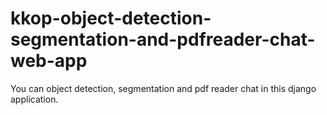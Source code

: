 # kkop-object-detection-segmentation-and-pdfreader-chat-web-app
You can object detection, segmentation and pdf reader chat in this django application. 
